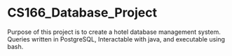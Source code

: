 # CS166_Database_Project
Purpose of this project is to create a hotel database management system. Queries written in PostgreSQL, Interactable with java, and executable using bash. 



